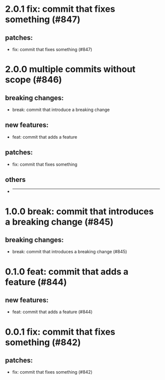 # 2.0.1 fix: commit that fixes something (#847)

## patches:
* fix: commit that fixes something (#847)

# 2.0.0 multiple commits without scope (#846)

## breaking changes:
* break: commit that introduce a breaking change
## new features:
* feat: commit that adds a feature
## patches:
* fix: commit that fixes something
## others
* ---------

# 1.0.0 break: commit that introduces a breaking change (#845)

## breaking changes:
* break: commit that introduces a breaking change (#845)

# 0.1.0 feat: commit that adds a feature (#844)

## new features:
* feat: commit that adds a feature (#844)

# 0.0.1 fix: commit that fixes something (#842)

## patches:
* fix: commit that fixes something (#842)


